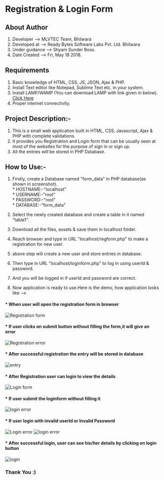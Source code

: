 # Registration & Login Form


## About Author

  1. Developer	      -->   MLVTEC Team, Bhilwara
  2. Developed at     -->   Ready Bytes Software Labs Pvt. Ltd. Bhilwara
  3. Under guidance   -->   Shyam Sunder Boss.
  4. Date Created     -->   Fri, May 18 2018.
  
  
## Requirements

1. Basic knowledge of HTML, CSS, JS, JSON, Ajax & PHP.
2. Install Text editor like Notepad, Sublime Text etc. in your system. 
3. Install LAMP/WAMP (You can download LAMP with link given in below).
  [Click Here](https://www.digitalocean.com/community/tutorials/how-to-install-linux-apache-mysql-php-lamp-stack-on-ubuntu-14-04)
4. Proper internet connectivity.

## Project Description:-

 1. This is a small web application built in HTML, CSS, Javascript, Ajax & PHP with complete validations.  
 2.  It provides you Registration and Login form that can be usually seen at most of the websites for the purpose of sign in      or sign up. 
 3. All the entries will be stored in PHP Database.

## How to Use:-

1. Firstly, create a Database named "form_data" in PHP database(as shown in screenshot).  
		* HOSTNAME:-"localhost"  
		* USERNAME:-"root"  
	        * PASSWORD:-"root"  
		* DATABASE:-"form_data"  

2. Select the newly created database and create a table in it named "table1".
3. Download all the files, assets & save them in localhost folder.
4. Reach browser and type in URL "localhost/regform.php" to make a registration for new user.
5. above step will create a new user and store entries in database. 
6. Then type in URL "localhost/loginform.php" to log in using userId & password.
7. And you will be logged in if userId and password are correct.
8. Now application is ready to use.Here is the demo, how application looks like -->

  #### * When user will open the registration form in browser
    
    
  ![Registration form](https://github.com/Nehasoni988/Web-Apps/blob/master/form/RegistrationForm.png)
  
  #### * If user clicks on submit button without filling the form,it will give an error
  
  
  ![Registration error](https://github.com/Nehasoni988/Web-Apps/blob/master/form/RegValidation.png)
  
  #### * After successful registration the entry will be stored in database
  
  ![entry](https://github.com/Nehasoni988/Web-Apps/blob/master/form/Database.png)
  
  #### * After Registration user can login to view the details
  
  ![Login form](https://github.com/Nehasoni988/Web-Apps/blob/master/form/LoginForm.png)
  
  #### * If user submit the loginform without filling it 
  ![login error](https://github.com/Nehasoni988/Web-Apps/blob/master/form/LoginValidation.png) 
  #### * If user login with invalid userId or Invalid Password
  ![Login error](https://github.com/Nehasoni988/Web-Apps/blob/master/form/InvalidEntry.png)
  ![login error](https://github.com/Nehasoni988/Web-Apps/blob/master/form/LoginValidation1.png)
  
  #### * After successful login, user can see his/her details by clicking on login button
  
  ![login](https://github.com/Nehasoni988/Web-Apps/blob/master/form/AfterLogin.png)
  
  ### Thank You  :)

			


